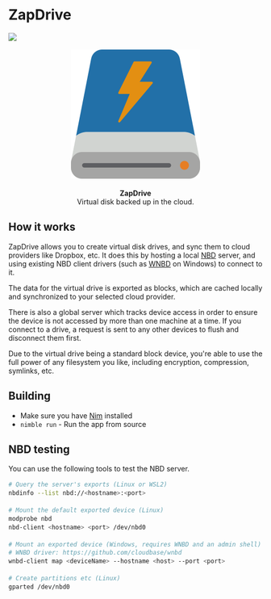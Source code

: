 # ZapDrive

![](https://img.shields.io/badge/status-incomplete-lightgrey.svg)

<div align="center">
    <img src="extra/ZapDrive.svg" />
    <br/>
    <br/>
    <b>ZapDrive</b>
    <br/>
    Virtual disk backed up in the cloud.
</div>

## How it works

ZapDrive allows you to create virtual disk drives, and sync them to cloud providers like Dropbox, etc. It does this by hosting a local [NBD](https://github.com/NetworkBlockDevice/nbd/blob/master/doc/proto.md) server, and using existing NBD client drivers (such as [WNBD](https://github.com/cloudbase/wnbd) on Windows) to connect to it.

The data for the virtual drive is exported as blocks, which are cached locally and synchronized to your selected cloud provider.

There is also a global server which tracks device access in order to ensure the device is not accessed by more than one machine at a time. If you connect to a drive, a request is sent to any other devices to flush and disconnect them first.

Due to the virtual drive being a standard block device, you're able to use the full power of any filesystem you like, including encryption, compression, symlinks, etc.

## Building

- Make sure you have [Nim](https://nim-lang.org) installed
- `nimble run` - Run the app from source

## NBD testing

You can use the following tools to test the NBD server.

```bash
# Query the server's exports (Linux or WSL2)
nbdinfo --list nbd://<hostname>:<port>

# Mount the default exported device (Linux)
modprobe nbd
nbd-client <hostname> <port> /dev/nbd0

# Mount an exported device (Windows, requires WNBD and an admin shell)
# WNBD driver: https://github.com/cloudbase/wnbd
wnbd-client map <deviceName> --hostname <host> --port <port>

# Create partitions etc (Linux)
gparted /dev/nbd0
```